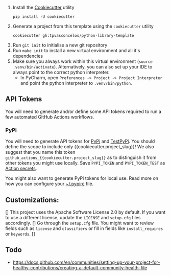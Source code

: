 1. Install the [Cookiecutter](https://github.com/cookiecutter/cookiecutter) utility
   ```shell
   pip install -U cookiecutter
   ```
2. Generate a project from this template using the `cookiecutter` utility
   ```shell
   cookiecutter gh:tpvasconcelos/python-library-template
   ```
3. Run `git init` to initialise a new git repository
4. Run `make init` to install a new virtual environment and all it's dependencies
5. Make sure you always work within this virtual environment (`source .venv/bin/activate`). Alternatively, you
   can also set up your IDE to always point to the correct python interpreter.
    - In PyCharm, open `Preferences -> Project -> Project Interpreter` and point the python interpreter
      to `.venv/bin/python`.

## API Tokens

You will need to generate and/or define some API tokens required to run a few automated GitHub Actions
workflows.

### PyPi

You will need to generate API tokens for [PyPi](https://pypi.org/manage/account/token/) and
[TestPyPi](https://test.pypi.org/manage/account/token/). You should define the scope to include only
{{cookiecutter.project_slug}}! We also suggest that you name this token
`github_actions_{{cookiecutter.project_slug}}` as to distinguish it from other tokens you might use locally.
Save `PYPI_TOKEN` and `PYPI_TOKEN_TEST` as [Action secrets](TODO).

You might also want to generate PyPi tokens for local use. Read more on how you can configure your
[~/.pypirc](https://packaging.python.org/specifications/pypirc/) file.

## Customizations:

[] This project uses the Apache Software License 2.0 by default. If you want to use a different license,
update the `LICENSE` and `setup.cfg` files accordingly.
[] Go through the `setup.cfg` file. You might want to review fields such as
`license` and `classifiers` or fill in fields like `install_requires` or
`keywords`.
[]

## Todo

- <https://docs.github.com/en/communities/setting-up-your-project-for-healthy-contributions/creating-a-default-community-health-file>
